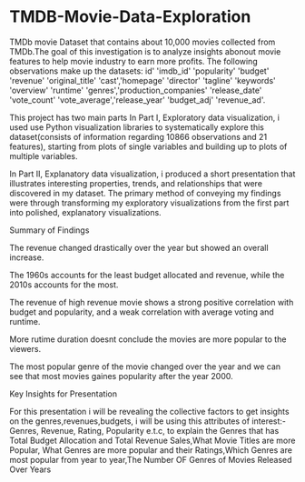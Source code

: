 # TMDB-Movie-Data-Exploration
TMDb movie Dataset that contains about 10,000 movies collected from TMDb.The goal of this investigation is to analyze insights abonout movie features to help movie industry to earn more profits. The following observations make up the datasets: id' 'imdb_id' 'popularity' 'budget' 'revenue' 'original_title' 'cast','homepage' 'director' 'tagline' 'keywords' 'overview' 'runtime' 'genres','production_companies' 'release_date' 'vote_count' 'vote_average','release_year' 'budget_adj' 'revenue_ad'.

This project has two main parts
In Part I,
Exploratory data visualization, i used use Python visualization libraries to systematically explore this dataset(consists of information regarding 10866 observations and 21 features), starting from plots of single variables and building up to plots of multiple variables.

 In Part II, Explanatory data visualization, i produced a short presentation that illustrates interesting properties, trends, and relationships that were discovered in my dataset. The primary method of conveying my findings were through transforming my exploratory visualizations from the first part into polished, explanatory visualizations.
 
 Summary of Findings 
 
 The revenue changed drastically over the year but showed an overall increase.

The 1960s accounts for the least budget allocated and revenue, while the 2010s accounts for the most.

The revenue of high revenue movie shows a strong positive correlation with budget and popularity, and a weak correlation with average voting and runtime.

More rutime duration doesnt conclude the movies are more popular to the viewers.

The most popular genre of the movie changed over the year and we can see that most movies gaines popularity after the year 2000.

Key Insights for Presentation

For this presentation i will be revealing the collective factors to get insights on the genres,revenues,budgets, i will be using this attributes of interest:- Genres, Revenue, Rating, Popularity e.t.c, to explain the Genres that has Total Budget Allocation and Total Revenue Sales,What Movie Titles are more Popular,
What Genres are more popular and their Ratings,Which Genres are most popular from year to year,The Number OF Genres of Movies Released Over Years

